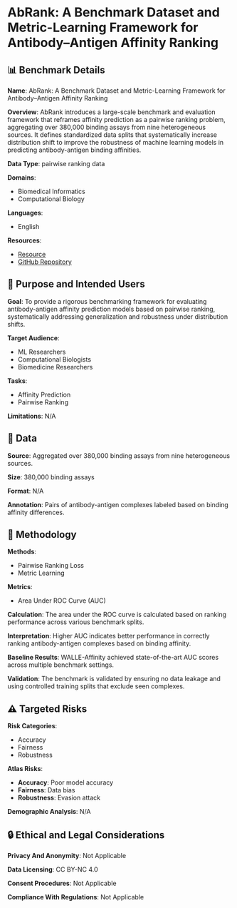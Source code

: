 # AbRank: A Benchmark Dataset and Metric-Learning Framework for Antibody–Antigen Affinity Ranking

## 📊 Benchmark Details

**Name**: AbRank: A Benchmark Dataset and Metric-Learning Framework for Antibody–Antigen Affinity Ranking

**Overview**: AbRank introduces a large-scale benchmark and evaluation framework that reframes affinity prediction as a pairwise ranking problem, aggregating over 380,000 binding assays from nine heterogeneous sources. It defines standardized data splits that systematically increase distribution shift to improve the robustness of machine learning models in predicting antibody-antigen binding affinities.

**Data Type**: pairwise ranking data

**Domains**:
- Biomedical Informatics
- Computational Biology

**Languages**:
- English

**Resources**:
- [Resource](https://www.kaggle.com/datasets/aurlienplissier/AbRank)
- [GitHub Repository](https://github.com/biochunan/AbRank-WALLE-Affinity)

## 🎯 Purpose and Intended Users

**Goal**: To provide a rigorous benchmarking framework for evaluating antibody-antigen affinity prediction models based on pairwise ranking, systematically addressing generalization and robustness under distribution shifts.

**Target Audience**:
- ML Researchers
- Computational Biologists
- Biomedicine Researchers

**Tasks**:
- Affinity Prediction
- Pairwise Ranking

**Limitations**: N/A

## 💾 Data

**Source**: Aggregated over 380,000 binding assays from nine heterogeneous sources.

**Size**: 380,000 binding assays

**Format**: N/A

**Annotation**: Pairs of antibody-antigen complexes labeled based on binding affinity differences.

## 🔬 Methodology

**Methods**:
- Pairwise Ranking Loss
- Metric Learning

**Metrics**:
- Area Under ROC Curve (AUC)

**Calculation**: The area under the ROC curve is calculated based on ranking performance across various benchmark splits.

**Interpretation**: Higher AUC indicates better performance in correctly ranking antibody-antigen complexes based on binding affinity.

**Baseline Results**: WALLE-Affinity achieved state-of-the-art AUC scores across multiple benchmark settings.

**Validation**: The benchmark is validated by ensuring no data leakage and using controlled training splits that exclude seen complexes.

## ⚠️ Targeted Risks

**Risk Categories**:
- Accuracy
- Fairness
- Robustness

**Atlas Risks**:
- **Accuracy**: Poor model accuracy
- **Fairness**: Data bias
- **Robustness**: Evasion attack

**Demographic Analysis**: N/A

## 🔒 Ethical and Legal Considerations

**Privacy And Anonymity**: Not Applicable

**Data Licensing**: CC BY-NC 4.0

**Consent Procedures**: Not Applicable

**Compliance With Regulations**: Not Applicable
